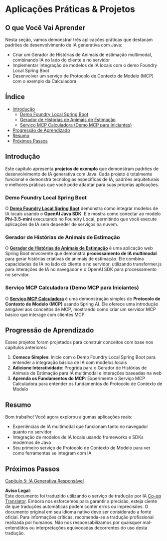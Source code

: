 <!--
CO_OP_TRANSLATOR_METADATA:
{
  "original_hash": "14c0a61ecc1cd2012a9c129236dfdf71",
  "translation_date": "2025-07-29T09:01:45+00:00",
  "source_file": "04-PracticalSamples/README.md",
  "language_code": "br"
}
-->
# Aplicações Práticas & Projetos

## O que Você Vai Aprender
Nesta seção, vamos demonstrar três aplicações práticas que destacam padrões de desenvolvimento de IA generativa com Java:
- Criar um Gerador de Histórias de Animais de estimação multimodal, combinando IA no lado do cliente e no servidor
- Implementar integração de modelos de IA locais com o demo Foundry Local Spring Boot
- Desenvolver um serviço de Protocolo de Contexto de Modelo (MCP) com o exemplo da Calculadora

## Índice

- [Introdução](../../../04-PracticalSamples)
  - [Demo Foundry Local Spring Boot](../../../04-PracticalSamples)
  - [Gerador de Histórias de Animais de Estimação](../../../04-PracticalSamples)
  - [Serviço MCP Calculadora (Demo MCP para Iniciantes)](../../../04-PracticalSamples)
- [Progressão de Aprendizado](../../../04-PracticalSamples)
- [Resumo](../../../04-PracticalSamples)
- [Próximos Passos](../../../04-PracticalSamples)

## Introdução

Este capítulo apresenta **projetos de exemplo** que demonstram padrões de desenvolvimento de IA generativa com Java. Cada projeto é totalmente funcional e demonstra tecnologias específicas de IA, padrões arquiteturais e melhores práticas que você pode adaptar para suas próprias aplicações.

### Demo Foundry Local Spring Boot

O **[Demo Foundry Local Spring Boot](foundrylocal/README.md)** demonstra como integrar modelos de IA locais usando o **OpenAI Java SDK**. Ele mostra como conectar ao modelo **Phi-3.5-mini** executando no Foundry Local, permitindo que você execute aplicações de IA sem depender de serviços na nuvem.

### Gerador de Histórias de Animais de Estimação

O **[Gerador de Histórias de Animais de Estimação](petstory/README.md)** é uma aplicação web Spring Boot envolvente que demonstra **processamento de IA multimodal** para gerar histórias criativas de animais de estimação. Ele combina capacidades de IA no lado do cliente e no servidor, utilizando transformer.js para interações de IA no navegador e o OpenAI SDK para processamento no servidor.

### Serviço MCP Calculadora (Demo MCP para Iniciantes)

O **[Serviço MCP Calculadora](calculator/README.md)** é uma demonstração simples do **Protocolo de Contexto de Modelo (MCP)** usando Spring AI. Ele oferece uma introdução amigável aos conceitos de MCP, mostrando como criar um servidor MCP básico que interage com clientes MCP.

## Progressão de Aprendizado

Esses projetos foram projetados para construir conceitos com base nos capítulos anteriores:

1. **Comece Simples**: Inicie com o Demo Foundry Local Spring Boot para entender a integração básica de IA com modelos locais
2. **Adicione Interatividade**: Progrida para o Gerador de Histórias de Animais de Estimação para IA multimodal e interações baseadas na web
3. **Aprenda os Fundamentos do MCP**: Experimente o Serviço MCP Calculadora para entender os fundamentos do Protocolo de Contexto de Modelo

## Resumo

Bom trabalho! Você agora explorou algumas aplicações reais:

- Experiências de IA multimodal que funcionam tanto no navegador quanto no servidor
- Integração de modelos de IA locais usando frameworks e SDKs modernos de Java
- Seu primeiro serviço de Protocolo de Contexto de Modelo para ver como ferramentas se integram com IA

## Próximos Passos

[Capítulo 5: IA Generativa Responsável](../05-ResponsibleGenAI/README.md)

**Aviso Legal**:  
Este documento foi traduzido utilizando o serviço de tradução por IA [Co-op Translator](https://github.com/Azure/co-op-translator). Embora nos esforcemos para garantir a precisão, esteja ciente de que traduções automáticas podem conter erros ou imprecisões. O documento original em seu idioma nativo deve ser considerado a fonte oficial. Para informações críticas, recomenda-se a tradução profissional realizada por humanos. Não nos responsabilizamos por quaisquer mal-entendidos ou interpretações equivocadas decorrentes do uso desta tradução.